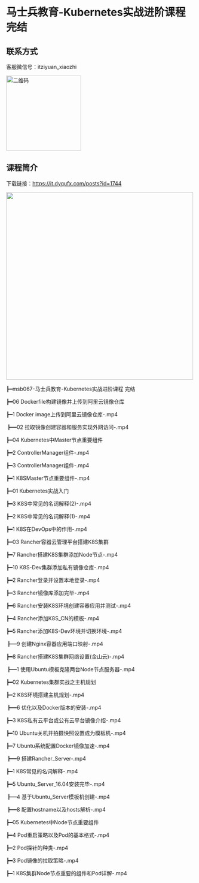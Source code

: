 # 马士兵教育-Kubernetes实战进阶课程 完结

## 联系方式

客服微信号：itziyuan_xiaozhi

<img src="https://ziyuanyun.oss-cn-guangzhou.aliyuncs.com/common/20240614073449/666b82192834a.jpg" width="200" height="200" alt="二维码">

## 课程简介

下载链接：https://it.dyqufx.com/posts?id=1744

<img src="https://ziyuanyun.oss-cn-guangzhou.aliyuncs.com/yun/20240515183523/66448febf2456.jpg" width="500" alt="">

  ┣━msb067-马士兵教育-Kubernetes实战进阶课程 完结

 ┣━06 Dockerfile构建镜像并上传到阿里云镜像仓库

 ┣━1 Docker image上传到阿里云镜像仓库-.mp4

 ┣━02 拉取镜像创建容器和服务实现外网访问-.mp4

 ┣━04 Kubernetes中Master节点重要组件

 ┣━2 ControllerManager组件-.mp4

 ┣━3 ControllerManager组件-.mp4

 ┣━1 K8SMaster节点重要组件-.mp4

 ┣━01 Kubernetes实战入门

 ┣━3 K8S中常见的名词解释(2)-.mp4

 ┣━2 K8S中常见的名词解释(1)-.mp4

 ┣━1 K8S在DevOps中的作用-.mp4

 ┣━03 Rancher容器云管理平台搭建K8S集群

 ┣━7 Rancher搭建K8S集群添加Node节点-.mp4

 ┣━10 K8S-Dev集群添加私有镜像仓库-.mp4

 ┣━2 Rancher登录并设置本地登录-.mp4

 ┣━3 Rancher镜像库添加完毕-.mp4

 ┣━6 Rancher安装K8S环境创建容器应用并测试-.mp4

 ┣━4 Rancher添加K8S_CN的模板-.mp4

 ┣━5 Rancher添加K8S-Dev环境并切换环境-.mp4

 ┣━9 创建Nginx容器应用端口映射-.mp4

 ┣━8 Rancher搭建K8S集群网络设置(金山云)-.mp4

 ┣━1 使用Ubuntu模板克隆两台Node节点服务器-.mp4

 ┣━02 Kubernetes集群实战之主机规划

 ┣━2 K8S环境搭建主机规划-.mp4

 ┣━6 优化以及Docker版本的安装-.mp4

 ┣━3 K8S私有云平台或公有云平台镜像介绍-.mp4

 ┣━10 Ubuntu关机并拍摄快照设置成为模板机-.mp4

 ┣━7 Ubuntu系统配置Docker镜像加速-.mp4

 ┣━9 搭建Rancher_Server-.mp4

 ┣━1 K8S常见的名词解释-.mp4

 ┣━5 Ubuntu_Server_16.04安装完毕-.mp4

 ┣━4 基于Ubuntu_Server模板机创建-.mp4

 ┣━8 配置hostname以及hosts解析-.mp4

 ┣━05 Kubernetes中Node节点重要组件

 ┣━4 Pod重启策略以及Pod的基本格式-.mp4

 ┣━2 Pod探针的种类-.mp4

 ┣━3 Pod镜像的拉取策略-.mp4

 ┣━1 K8S集群Node节点重要的组件和Pod详解-.mp4

  